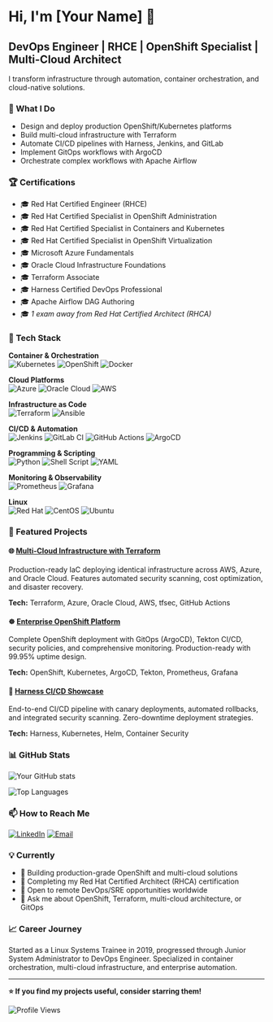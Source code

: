 # Hi, I'm [Your Name] 👋

## DevOps Engineer | RHCE | OpenShift Specialist | Multi-Cloud Architect

I transform infrastructure through automation, container orchestration, and cloud-native solutions.

### 🔧 What I Do
- Design and deploy production OpenShift/Kubernetes platforms
- Build multi-cloud infrastructure with Terraform
- Automate CI/CD pipelines with Harness, Jenkins, and GitLab
- Implement GitOps workflows with ArgoCD
- Orchestrate complex workflows with Apache Airflow

### 🏆 Certifications
- 🎓 Red Hat Certified Engineer (RHCE)
- 🎓 Red Hat Certified Specialist in OpenShift Administration
- 🎓 Red Hat Certified Specialist in Containers and Kubernetes
- 🎓 Red Hat Certified Specialist in OpenShift Virtualization
- 🎓 Microsoft Azure Fundamentals
- 🎓 Oracle Cloud Infrastructure Foundations
- 🎓 Terraform Associate
- 🎓 Harness Certified DevOps Professional
- 🎓 Apache Airflow DAG Authoring
- 🎓 *1 exam away from Red Hat Certified Architect (RHCA)*

### 💼 Tech Stack

**Container & Orchestration**  
![Kubernetes](https://img.shields.io/badge/kubernetes-%23326ce5.svg?style=for-the-badge&logo=kubernetes&logoColor=white)
![OpenShift](https://img.shields.io/badge/OpenShift-EE0000?style=for-the-badge&logo=redhatopenshift&logoColor=white)
![Docker](https://img.shields.io/badge/docker-%230db7ed.svg?style=for-the-badge&logo=docker&logoColor=white)

**Cloud Platforms**  
![Azure](https://img.shields.io/badge/azure-%230072C6.svg?style=for-the-badge&logo=microsoftazure&logoColor=white)
![Oracle Cloud](https://img.shields.io/badge/Oracle_Cloud-F80000?style=for-the-badge&logo=oracle&logoColor=white)
![AWS](https://img.shields.io/badge/AWS-%23FF9900.svg?style=for-the-badge&logo=amazon-aws&logoColor=white)

**Infrastructure as Code**  
![Terraform](https://img.shields.io/badge/terraform-%235835CC.svg?style=for-the-badge&logo=terraform&logoColor=white)
![Ansible](https://img.shields.io/badge/ansible-%231A1918.svg?style=for-the-badge&logo=ansible&logoColor=white)

**CI/CD & Automation**  
![Jenkins](https://img.shields.io/badge/jenkins-%232C5263.svg?style=for-the-badge&logo=jenkins&logoColor=white)
![GitLab CI](https://img.shields.io/badge/gitlab%20ci-%23181717.svg?style=for-the-badge&logo=gitlab&logoColor=white)
![GitHub Actions](https://img.shields.io/badge/github%20actions-%232671E5.svg?style=for-the-badge&logo=githubactions&logoColor=white)
![ArgoCD](https://img.shields.io/badge/Argo%20CD-EF7B4D?style=for-the-badge&logo=argo&logoColor=white)

**Programming & Scripting**  
![Python](https://img.shields.io/badge/python-3670A0?style=for-the-badge&logo=python&logoColor=ffdd54)
![Shell Script](https://img.shields.io/badge/shell_script-%23121011.svg?style=for-the-badge&logo=gnu-bash&logoColor=white)
![YAML](https://img.shields.io/badge/yaml-%23ffffff.svg?style=for-the-badge&logo=yaml&logoColor=151515)

**Monitoring & Observability**  
![Prometheus](https://img.shields.io/badge/Prometheus-E6522C?style=for-the-badge&logo=Prometheus&logoColor=white)
![Grafana](https://img.shields.io/badge/grafana-%23F46800.svg?style=for-the-badge&logo=grafana&logoColor=white)

**Linux**  
![Red Hat](https://img.shields.io/badge/Red%20Hat-EE0000?style=for-the-badge&logo=redhat&logoColor=white)
![CentOS](https://img.shields.io/badge/cent%20os-002260?style=for-the-badge&logo=centos&logoColor=F0F0F0)
![Ubuntu](https://img.shields.io/badge/Ubuntu-E95420?style=for-the-badge&logo=ubuntu&logoColor=white)

### 🚀 Featured Projects

#### 🌐 [Multi-Cloud Infrastructure with Terraform](link-to-repo)
Production-ready IaC deploying identical infrastructure across AWS, Azure, and Oracle Cloud. Features automated security scanning, cost optimization, and disaster recovery.

**Tech:** Terraform, Azure, Oracle Cloud, AWS, tfsec, GitHub Actions

#### ☸️ [Enterprise OpenShift Platform](link-to-repo)
Complete OpenShift deployment with GitOps (ArgoCD), Tekton CI/CD, security policies, and comprehensive monitoring. Production-ready with 99.95% uptime design.

**Tech:** OpenShift, Kubernetes, ArgoCD, Tekton, Prometheus, Grafana

#### 🔄 [Harness CI/CD Showcase](link-to-repo)
End-to-end CI/CD pipeline with canary deployments, automated rollbacks, and integrated security scanning. Zero-downtime deployment strategies.

**Tech:** Harness, Kubernetes, Helm, Container Security

### 📊 GitHub Stats

![Your GitHub stats](https://github-readme-stats.vercel.app/api?username=YOUR_USERNAME&show_icons=true&theme=radical)

![Top Languages](https://github-readme-stats.vercel.app/api/top-langs/?username=YOUR_USERNAME&layout=compact&theme=radical)

### 📫 How to Reach Me

[![LinkedIn](https://img.shields.io/badge/LinkedIn-%230077B5.svg?style=for-the-badge&logo=linkedin&logoColor=white)](your-linkedin-url)
[![Email](https://img.shields.io/badge/Email-D14836?style=for-the-badge&logo=gmail&logoColor=white)](mailto:your.email@example.com)

### 💡 Currently
- 🔭 Building production-grade OpenShift and multi-cloud solutions
- 🌱 Completing my Red Hat Certified Architect (RHCA) certification
- 👯 Open to remote DevOps/SRE opportunities worldwide
- 💬 Ask me about OpenShift, Terraform, multi-cloud architecture, or GitOps

### 📈 Career Journey
Started as a Linux Systems Trainee in 2019, progressed through Junior System Administrator to DevOps Engineer. Specialized in container orchestration, multi-cloud infrastructure, and enterprise automation.

---

**⭐ If you find my projects useful, consider starring them!**

![Profile Views](https://komarev.com/ghpvc/?username=YOUR_USERNAME&color=blue&style=flat-square)
